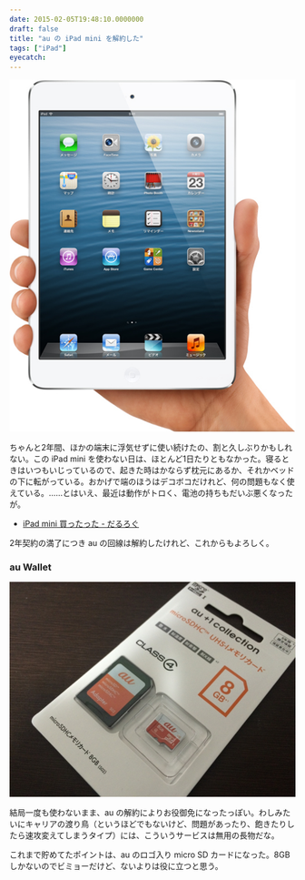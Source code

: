 ```yaml
---
date: 2015-02-05T19:48:10.0000000
draft: false
title: "au の iPad mini を解約した"
tags: ["iPad"]
eyecatch: 
---
```

<p><span itemscope itemtype="http://schema.org/Photograph"><img src="20130110030554.jpg" alt="f:id:daruyanagi:20130110030554j:plain" title="f:id:daruyanagi:20130110030554j:plain" class="hatena-fotolife" itemprop="image"></span></p><p>ちゃんと2年間、ほかの端末に浮気せずに使い続けたの、割と久しぶりかもしれない。この iPad mini を使わない日は、ほとんど1日たりともなかった。寝るときはいつもいじっているので、起きた時はかならず枕元にあるか、それかベッドの下に転がっている。おかげで端のほうはデコボコだけれど、何の問題もなく使えている。……とはいえ、最近は動作がトロく、電池の持ちもだいぶ悪くなったが。</p>

<ul>
<li><a href="https://blog.daruyanagi.jp/entry/2013/01/10/044809">iPad mini &#x8CB7;&#x3063;&#x305F;&#x3063;&#x305F; - &#x3060;&#x308B;&#x308D;&#x3050;</a></li>
</ul><p>2年契約の満了につき au の回線は解約したけれど、これからもよろしく。</p>

<div class="section">
<h3>au Wallet</h3>
<p><span itemscope itemtype="http://schema.org/Photograph"><img src="20150205193807.jpg" alt="f:id:daruyanagi:20150205193807j:plain" title="f:id:daruyanagi:20150205193807j:plain" class="hatena-fotolife" itemprop="image"></span></p><p>結局一度も使わないまま、au の解約によりお役御免になったっぽい。わしみたいにキャリアの渡り鳥（というほどでもないけど、問題があったり、飽きたりしたら速攻変えてしまうタイプ）には、こういうサービスは無用の長物だな。</p><p>これまで貯めてたポイントは、au のロゴ入り micro SD カードになった。8GB しかないのでビミョーだけど、ないよりは役に立つと思う。</p>

</div>